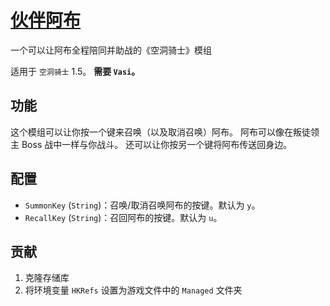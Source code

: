 # [伙伴阿布](https://github.com/Clazex/HollowKnight.CompanionCloth)

一个可以让阿布全程陪同并助战的《空洞骑士》模组

适用于 `空洞骑士` 1.5。
**需要 `Vasi`。**

## 功能
这个模组可以让你按一个键来召唤（以及取消召唤）阿布。
阿布可以像在叛徒领主 Boss 战中一样与你战斗。
还可以让你按另一个键将阿布传送回身边。

## 配置
- `SummonKey` (`String`)：召唤/取消召唤阿布的按键。默认为 `y`。
- `RecallKey` (`String`)：召回阿布的按键。默认为 `u`。

## 贡献

1. 克隆存储库
2. 将环境变量 `HKRefs` 设置为游戏文件中的 `Managed` 文件夹
